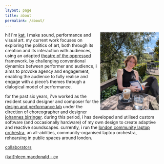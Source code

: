 ```yaml
---
layout: page
title: about
permalink: /about/
---
```


[<img src="/assets/img/me/cuteme.jpeg" height="255px" width="192px" ALIGN="right"/>](## "hi! :), this is me!")

hi! i'm [kat][kat-website], i make sound, performance and visual art. my current work focuses on exploring the politics of art, both through its creation and its interaction with audiences, using an adapted [theatre of the oppressed][toto] framework. by challenging conventional dynamics between performer and audience, i aims to provoke agency and engagement, enabling the audience to fully realise and engage with a piece’s themes through a dialogical model of performance.

for the past six years, i've worked as the resident sound designer and composer for the [design and performance lab][dap] under the direction of choreographer and designer [johannes birringer][johan]. during this period, i has developed and utilised custom software (and occasionally hardware) of my own design to create adaptive and reactive soundscapes. currently, i run the [london community laptop orchestra][lclo], an all-abilities, community-organised laptop orchestra, rehearsing in public spaces around london.

[collaborators][collabs]

<a href="https://docs.google.com/spreadsheets/d/1JqpBOtxf0bm9doWVSXUzWrlF9gB2g6pVTU80cvIqGaI/edit?gid=0#gid=0">(kat)hleen macdonald - cv</a>

[kat-website]:https://otherkat.com
[lclo]:https://lclo.otherkat.com
[collabs]: /collaborators/
[johan]: https://en.wikipedia.org/wiki/Johannes_Birringer
[dap]: https://dap-lab.brunel.ac.uk/arch.html
[toto]: http://actingnow.co.uk/what-is-theatre-of-the-oppressed/
